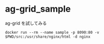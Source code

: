 # ag-grid_sample
ag-grid を試してみる

`docker run --rm --name sample -p 8090:80 -v $PWD/src:/usr/share/nginx/html -d nginx`
